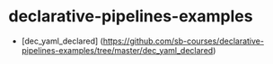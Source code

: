 # declarative-pipelines-examples

* [dec_yaml_declared] (https://github.com/sb-courses/declarative-pipelines-examples/tree/master/dec_yaml_declared)
